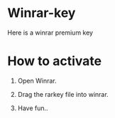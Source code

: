# Winrar-key
Here is a winrar premium key

# How to activate

  1. Open Winrar.

  2. Drag the rarkey file into winrar.

  3. Have fun..
